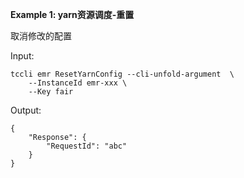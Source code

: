 **Example 1: yarn资源调度-重置**

取消修改的配置

Input: 

```
tccli emr ResetYarnConfig --cli-unfold-argument  \
    --InstanceId emr-xxx \
    --Key fair
```

Output: 
```
{
    "Response": {
        "RequestId": "abc"
    }
}
```

